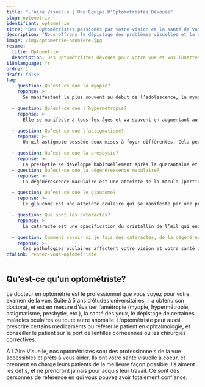 ```yaml
---
title: "L'Aire Visuelle | Une Équipe D'Optométristes Dévouée"
slug: optometrie
identifiant: optometrie
titre: "Des Optométristes passionés par votre vision et la santé de vos yeux"
description: "Nous offrons le dépistage des problèmes visuelles et la vente de lunettes et lentilles pour vos yeux."
image: /img/optometrie-banniere.jpg
resume:
  title: Optométrie
  description: Des Optométristes dévoués pour votre vue et vos lunettes
i18nlanguage: fr
ordre: 1
draft: false
faq:
  - question: Qu’est-ce que la myopie?
    reponse: >-
      Se manifestant le plus souvent au début de l’adolescence, la myopie provoque une vision floue au loin. Pour certains, il peut s’agir d’un globe oculaire trop long, pour d’autres, d’une surface cornéenne plus cambrée. L’image est située en avant de la rétine et une lentille divergente (puissance négative) est requise pour permettre une mise à foyer sur la rétine et, par conséquent, une vision nette.

  - question: Qu’est-ce que l’hypermétropie?
    reponse: >-
      Elle se manifeste à tous les âges et va souvent en augmentant au fil des années. Ici, le point focal est au-delà de la rétine, dû principalement à un globe oculaire plus court. Une lentille convergente (puissance positive) est utilisée pour approcher l’image pour qu’elle soit située sur la rétine. L’hypermétrope peut, au prix d’un effort d’accommodation, avoir une vision relativement claire selon son degré. Par contre, cela produira possiblement de la fatigue oculaire et des maux de tête.

  - question: Qu’est-ce que l’astigmatisme?
    reponse: >-
      Un œil astigmate possède deux mises à foyer différentes. Cela peut se présenter chez les myopes et les hypermétropes. L’image perçue sera allongée ou déformée, et ce, à toutes les distances.

  - question: Qu’est-ce que la presbytie?
    reponse: >-
      La presbytie se développe habituellement après la quarantaine et affectera principalement la vision de près. Il ne s’agit plus d’un œil trop long ou trop court, mais d’un manque de flexibilité au niveau des diverses structures de l’œil (cristallin, muscle ciliaire). Puisque cette flexibilité diminue graduellement jusqu’à la soixantaine, la presbytie progressera jusqu’à cet âge. La personne presbyte a besoin de verres convergents (puissance positive) pour obtenir une vision claire en distance intermédiaire et rapprochée.
  - question: Qu’est-ce que la dégénérescence maculaire?
    reponse: >-
      La dégénérescence maculaire est une atteinte de la macula (portion de la rétine centrale utilisée pour la lecture ou la reconnaissance de fins détails) due à son vieillissement. Les éléments rétiniens qui la composent se détériorent et engendrent une perte fonctionnelle de la vision. Vous pourriez donc observer davantage de difficulté à lire ou à reconnaître certains détails.

  - question: Qu’est-ce que le glaucome?
    reponse: >-
      Le glaucome est une atteinte oculaire qui se manifeste par une pression intraoculaire qui endommage le nerf optique et qui affecte éventuellement la vision et les champs visuels. Sans symptômes, cette condition est plus sournoise et ne causera pas d’atteinte à votre vision dans les premières années. Contrairement à la croyance populaire, le glaucome est majoritairement indolore! La perte visuelle n’est que tardive dans la majorité des cas.

  - question: Que sont les cataractes?
    reponse: >-
      La cataracte est une opacification du cristallin de l’œil qui engendre une diminution de la vision à toutes distances, donc aussi bien en vision éloignée que pour la lecture.

  - question: Comment savoir si je fais des cataractes, de la dégénérescence maculaire ou du glaucome?
    reponse: >-
      Ces pathologies oculaires affectent votre vision et votre santé oculaire de façons différentes. Leurs symptômes visuels ou oculaires sont par conséquent très variables d’un patient à l’autre. Seul un examen visuel et oculaire complet permettra à votre optométriste d’identifier votre cas spécifique grâce à un diagnostic différentiel. Soyez vigilant et visitez annuellement votre optométriste!
ctalink: rendez-vous-optometriste
---
```


## Qu’est-ce qu’un optométriste?

Le docteur en optométrie est le professionnel que vous voyez pour votre examen de la vue. Suite à 5 ans d’études universitaires, il a obtenu son doctorat, et est en mesure d’évaluer l’amétropie (myopie, hypermétropie, astigmatisme, presbytie, etc.), la santé des yeux, le dépistage de certaines maladies oculaires ou toute autre anomalie. L’optométriste peut aussi prescrire certains médicaments ou référer le patient en ophtalmologie, et conseiller le patient sur le port de lentilles cornéennes ou les chirurgies correctives.

À L’Aire Visuelle, nos optométristes sont des professionnels de la vue accessibles et prêts à vous aider. Ils ont votre santé visuelle à coeur, et prennent en charge leurs patients de la meilleure façon possible. Ils aiment les défis, et ne prendront jamais pour acquis leur travail. Ce sont des personnes de référence en qui vous pouvez avoir totalement confiance.
